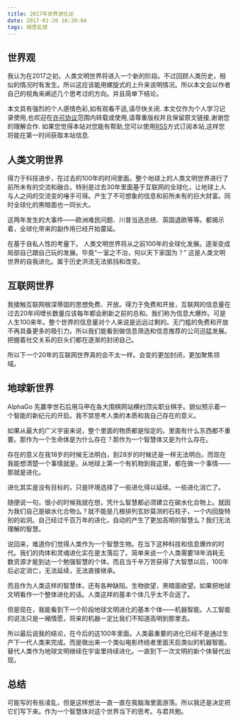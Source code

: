 ```yaml
---
title: 2017年世界进化论
date: 2017-01-20 16:39:04
tags: 胡思乱想
---
```


## 世界观
我认为在2017之初，人类文明世界将进入一个新的阶段。不过回顾人类历史，相似的情况时有发生。所以这应该能用螺旋式的上升来说明情况。所以本文会以作者自己的视角来阐述几个思考过的方向。并且简单下结论。

<!--more-->

本文具有强烈的个人感情色彩,如有观看不适,请尽快关闭. 本文仅作为个人学习记录使用,也欢迎在[许可协议](http://creativecommons.org/licenses/by-nc/4.0/deed.zh_TW)范围内转载或使用,请尊重版权并且保留原文链接,谢谢您的理解合作. 如果您觉得本站对您能有帮助,您可以使用[RSS](https://iiiyu.com/atom.xml)方式订阅本站,这样您将能在第一时间获取本站信息.

## 人类文明世界

得力于科技进步，在过去的100年的时间里面。整个地球上的人类文明世界进行了前所未有的交流和融合。特别是过去30年里面基于互联网的全球化，让地球上人与人之间的交流变的唾手可得。产生了不可想象的信息和前所未有的巨大财富。同时全球化的黑暗面也一同长大。

这两年发生的大事件——欧洲难民问题、川普当选总统、英国退欧等等。都揭示着，全球化带来的副作用已经开始蔓延。

在基于自私人性的考量下。 人类文明世界将从之前100年的全球化发展。逐渐变成局部自己跟自己玩的发展。毕竟“一室之不治，何以天下家国为？” 这是人类文明世界的自我进化。属于历史洪流无法抵挡和改变。

## 互联网世界

我接触互联网根深蒂固的思想免费、开放。得力于免费和开放，互联网的信息量在过去20年间增长数量应该每年都会刷新之前的总和。我们称为信息大爆炸。可是人生100来年。整个世界的信息量对个人来说是远远过剩的。无门槛的免费和开放不再具备更多的吸引力。所以我们能看到做信息筛选和信息推荐的公司迅猛发展。把握着社交关系的巨头们都在逐渐的封闭自己。

所以下一个20年的互联网世界真的会不太一样。会变的更加封闭，更加聚焦领域。

## 地球新世界

AlphaGo 先赢李世石后用马甲在各大围棋网站横扫顶尖职业棋手。貌似预示着一个智能的新纪元的开启。我不禁思考人类的本质和我自己存在的意义。

如果从最大的广义宇宙来说，整个里面的物质都是恒定的。里面有什么东西都不重要。那作为一个生命体是为什么存在？那作为一个智慧体又是为什么存在。

存在的意义在我18岁的时候无法明白，到28岁的时候还是一样无法明白。而现在我能想清楚一个事情就是。从地球上第一个有机物到我这里，都在做一个事情——那就是进化。

进化其实是没有目标的，只是环境选择了一些进化得以延续。一些进化消亡了。

随便说一句，很小的时候我就在想，凭什么智慧都必须建立在碳水化合物上。就因为我们自己是碳水化合物么？就不能是几根排列玄妙莫测的石柱子，一个内回旋特别的岩洞。自己经过千百万年的进化，自动的产生了更加高明的智慧么？我们无法理解的智慧。

说回来，难道你们觉得人类作为一个智慧生物。在当下这种科技和信息爆炸的时代。我们的肉体和灵魂进化实在是太落后了。简单来说一个人类需要18年消耗无数资源才能到达一个勉强智慧的个体。而且当千辛万苦获得了大智慧以后，100年后必定消亡，无法延续，无法直接继承。

而且作为人类这样的智慧体，还有各种缺陷。生物欲望，黑暗面欲望。如果把地球文明看作一个整体进化的话。人类这样的基本个体几乎太不合适了。

但是现在，我能看到下一个阶段地球文明进化的基本个体——机器智能。人工智能的说法只是一厢情愿，将来的机器一定比我们不知道高明到那里去。

所以最后说我的结论，在今后的这100年里面。人类最重要的进化已经不是通过生产下一代人类来完成。而是做出来一个类似电影终结者里面天启类似的机器智能。替代人类作为地球文明继续在宇宙里持续进化。一直到下一次文明的新个体替代出现。

## 总结

可能写的有些凌乱，但是这样想法一直一直在我脑海里面游荡。所以我还是决定把它们写下来。作为一个智慧体对这个世界当下的思考。与君共勉。
